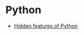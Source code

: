 # Python

* [Hidden features of Python](https://stackoverflow.com/questions/101268/hidden-features-of-python)
